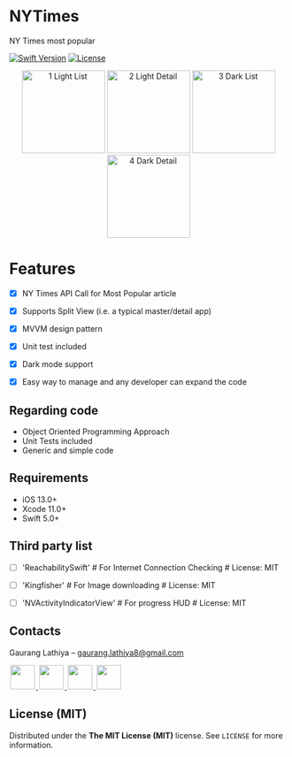 # NYTimes
NY Times most popular

[![Swift Version][swift-image]][swift-url]
[![License][license-image]][license-url]


<p align="center">
  <img src="https://i.imgur.com/xd1J7t2.png" alt="1 Light List" width="150" />
  <img src="https://i.imgur.com/GWBuZn0.png" alt="2 Light Detail" width="150" />
  <img src="https://i.imgur.com/igiCxWL.png" alt="3 Dark List" width="150" />
  <img src="https://i.imgur.com/WVKcOTB.png" alt="4 Dark Detail" width="150" />
</p>


# Features

- [x] NY Times API Call for Most Popular article
- [x] Supports Split View (i.e. a typical master/detail app)
- [x] MVVM design pattern
- [x] Unit test included
- [x] Dark mode support
- [x] Easy way to manage and any developer can expand the code


## Regarding code

- Object Oriented Programming Approach
- Unit Tests included
- Generic and simple code


## Requirements

- iOS 13.0+
- Xcode 11.0+
- Swift 5.0+

## Third party list

- [ ] 'ReachabilitySwift' # For Internet Connection Checking  # License: MIT
- [ ] 'Kingfisher' # For Image downloading # License: MIT
- [ ] 'NVActivityIndicatorView' # For progress HUD # License: MIT


## Contacts

Gaurang Lathiya  – gaurang.lathiya8@gmail.com

<a href="https://github.com/Gaurang311">
<img src="https://cloud.githubusercontent.com/assets/1567433/6521218/9c7e2502-c378-11e4-9431-c7255cf39577.png" height="44" hspace="2"/>
</a>
<a href="https://twitter.com/gaurang311">
<img src="https://cloud.githubusercontent.com/assets/1567433/6521243/fb085da4-c378-11e4-973e-1eeeac4b5ba5.png" height="44" hspace="2"/>
</a>
<a href="www.linkedin.com/in/gaurang-lathiya-91b60540">
<img src="https://cloud.githubusercontent.com/assets/1567433/6521256/20247bc2-c379-11e4-8e9e-417123debb8c.png" height="44" hspace="2"/>
<a href="https://stackoverflow.com/users/1298362/g212gs?tab=profile">
<img src="https://i.imgur.com/8Px7JnN.png" height="44" hspace="2"/>
</a>


## License (MIT)

Distributed under the **The MIT License (MIT)** license. See ``LICENSE`` for more information.

[swift-image]: https://img.shields.io/badge/swift-5-orange.svg
[swift-url]: https://swift.org/
[license-image]: https://img.shields.io/badge/License-MIT-blue.svg
[license-url]: https://www.connect.social/

